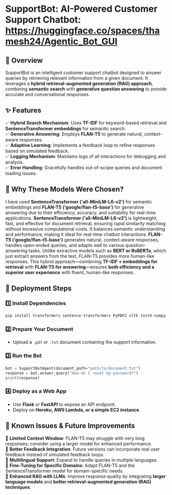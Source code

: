 # SupportBot: AI-Powered Customer Support Chatbot: https://huggingface.co/spaces/thamesh24/Agentic_Bot_GUI

## 🚀 Overview
SupportBot is an intelligent customer support chatbot designed to answer queries by retrieving relevant information from a given document. It leverages a **hybrid retrieval-augmented generation (RAG) approach**, combining **semantic search** with **generative question answering** to provide accurate and conversational responses.

## ✨ Features
✅ **Hybrid Search Mechanism**: Uses **TF-IDF** for keyword-based retrieval and **SentenceTransformer embeddings** for semantic search.  
✅ **Generative Answering**: Employs **FLAN-T5** to generate natural, context-aware responses.  
✅ **Adaptive Learning**: Implements a feedback loop to refine responses based on simulated feedback.  
✅ **Logging Mechanism**: Maintains logs of all interactions for debugging and analysis.  
✅ **Error Handling**: Gracefully handles out-of-scope queries and document loading issues.

## 🧠 Why These Models Were Chosen?
I have used **SentenceTransformer ('all-MiniLM-L6-v2')** for semantic embeddings and **FLAN-T5 ('google/flan-t5-base')** for generative answering due to their efficiency, accuracy, and suitability for real-time applications. **SentenceTransformer ('all-MiniLM-L6-v2')** is lightweight, fast, and effective for document retrieval, ensuring rapid similarity matching without excessive computational costs. It balances semantic understanding and performance, making it ideal for real-time chatbot interactions. **FLAN-T5 ('google/flan-t5-base')** generates natural, context-aware responses, handles open-ended queries, and adapts well to various question-answering tasks. Unlike extractive models such as **BERT or RoBERTa**, which just extract answers from the text, FLAN-T5 provides more human-like responses. This hybrid approach—combining **TF-IDF + embeddings for retrieval** with **FLAN-T5 for answering**—ensures **both efficiency and a superior user experience** with fluent, human-like responses.

## 🚀 Deployment Steps
### 1️⃣ Install Dependencies
```bash
pip install transformers sentence-transformers PyPDF2 nltk torch numpy scikit-learn
```

### 2️⃣ Prepare Your Document
- Upload a `.pdf` or `.txt` document containing the support information.

### 3️⃣ Run the Bot
```python
bot = SupportBotAgent(document_path="path/to/document.txt")
response = bot.answer_query("How do I reset my password?")
print(response)
```

### 4️⃣ Deploy as a Web App
- Use **Flask** or **FastAPI** to expose an API endpoint.
- Deploy on **Heroku, AWS Lambda, or a simple EC2 instance**.

## 🔧 Known Issues & Future Improvements
🔹 **Limited Context Window**: FLAN-T5 may struggle with very long responses; consider using a larger model for enhanced performance.  
🔹 **Better Feedback Integration**: Future versions can incorporate real user feedback instead of simulated feedback loops.  
🔹 **Multilingual Support**: Expand to handle queries in multiple languages.  
🔹 **Fine-Tuning for Specific Domains**: Adapt FLAN-T5 and the SentenceTransformer model for domain-specific needs.  
🔹 **Enhanced RAG with LLMs**: Improve response quality by integrating **larger language models** and **better retrieval-augmented generation (RAG) techniques**.  

